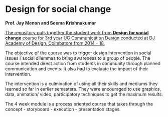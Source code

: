 # Design for social change
**Prof. Jay Menon and Seema Krishnakumar**

<a href="https://github.com/seemskk/Design-for-social-change/issues?q=is%3Aissue+is%3Aclosed" target="_blank" rel="noopener noreferrer">The repository puts together the student work from **Design for social change** course for 3rd year UG Communication Design conducted at DJ Academy of Design, Coimbatore from 2014 - 18.</a> 

The objective of the course was to trigger design intervention in social issues / social dilemmas to bring awareness to a group of people. The course intended direct action from students in community through planned communication and events. It also had to evaluate the impact of their intervention. 

The intervention is a culmination of using all their skills and mediums they learned so far in earlier semesters. They were encouraged to use graphics, data, animation/ video, participatory techniques to get the maximum results. 

The 4 week module is a process oriented course that takes through the concept - storyboard - execution - presentation stages.


